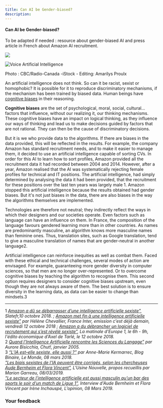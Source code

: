 ```yaml
---
title: Can AI be Gender-biased?
description:
---
```


#### Can AI be Gender-biased?

To be adapted if needed : resource about gender-biased AI and press article in French about Amazon AI recruitment.

![](/static/ondira-levrres-intelligence-artificielle-femmes.jpg)

![Voice Artificial Intelligence](https://ici.radio-canada.ca/premiere/emissions/on-dira-ce-qu-on-voudra/segments/chronique/56567/siri-cortana-alexa-intelligence-artificielle-sexiste-silicon-valley)

Photo : CBC/Radio-Canada -iStock - Editing: Amarilys Proulx

An artificial intelligence does not think. So can it be racist, sexist or homophobic? It is possible for it to reproduce discriminatory mechanisms, if the mechanism has been trained by biased data. Human beings have [cognitive biases](https://www.fun-mooc.fr/courses/course-v1:inria+41021+session01/74acf5a9f91540bdace334610838db53/#B) in their reasoning.

**Cognitive biases** are the set of psychological, moral, social, cultural... factors that influence, without our realizing it, our thinking mechanisms. These cognitive biases have an impact on logical thinking, as they influence our ways of thinking and lead us to make decisions guided by factors that are not rational. They can then be the cause of discriminatory decisions.

But it is we who provide data to the algorithms. If there are biases in the data provided, this will be reflected in the results. For example, the company Amazon has standard recruitment needs, and to make it easier to manage them, it decided to use an artificial intelligence capable of sorting CVs. In order for this AI to learn how to sort profiles, Amazon provided all the recruitment data it had recorded between 2004 and 2014. However, after a year, Amazon realised that the AI was systematically rejecting female profiles for technical and IT positions. The artificial intelligence, had simply determined by analysing the data it had been provided, that the recruitment for these positions over the last ten years was largely male 1. Amazon stopped this artificial intelligence because the results obtained had gender biases. But it's not just biases in the data, there are also biases in the way the algorithms themselves are implemented.

Technologies are therefore not neutral; they indirectly reflect the ways in which their designers and our societies operate. Even factors such as language can have an influence on them. In France, the composition of the language favours gendered learning more than in other countries. As names are predominantly masculine, an algorithm knows more masculine names than feminine ones. Thus, translation sites, such as Google translation, tend to give a masculine translation of names that are gender-neutral in another language2.

Artificial intelligence can reinforce inequities as well as combat them. Faced with these ethical and technical challenges, several modes of action are envisaged. For example, guaranteeing more gender diversity in computer sciences, so that men are no longer over-represented. Or to overcome cognitive biases by teaching the algorithm to recognise them. This second option requires designers to consider cognitive biases upstream, even though they are not always aware of them. The best solution is to ensure diversity in the learning data, as data can be easier to change than mindsets.3

* * *

1 _[Amazon a dû se débarrasser d’une intelligence artificielle sexiste”,](http://www.slate.fr/story/168413/amazon-abandonne-intelligence-artificielle-sexiste) Slatefr,10 octobre 2018. ; [Amazon met fin à une intelligence artificielle sexiste”](https://www.franceinter.fr/emissions/c-est-deja-demain/c-est-deja-demain-12-octobre-2018) par Hélène Chevallier, France Inter, emission c'est déjà demain, vendredi 12 octobre 2018 ; [Amazon a du débrancher un logiciel de recrutement qui s’est révélé sexiste”](https://www.europe1.fr/emissions/axel-de-tarle-vous-parle-economie/amazon-a-du-debrancher-une-logiciel-de-recrutement-qui-sest-revele-sexiste-37768493), La matinale d'Europe 1, le 6h - 9h, l'édito économique d'Axel de Tarlé, le 12 octobre 2018._  
2 _[Quand l’Intelligence Artificielle rencontre les Sciences du Langage”](https://chut.media/portraits/intelligence-artificielle-sciences-du-langage/) par Aurore Bisicchia, Chut!, janvier 2005._  
3 _[“L’IA est–elle sexiste, elle aussi ?”](https://www.lemonde.fr/blog/binaire/2018/03/08/lia-est-elle-sexiste-elle-aussi/) par Anne-Marie Kermarrec, Blog Binaire, Le Monde, 08 mars 2018._  
_["Les biais sexistes de l'IA peuvent être corrigés, selon les chercheuses Aude Bernheim et Flora Vincent"](https://www.usinenouvelle.com/editorial/les-biais-sexistes-de-l-ia-peuvent-etre-corriges-selon-les-chercheuses-aude-bernheim-et-flora-vincent.N815345), L'Usine Nouvelle, propos recueillis par Marion Garreau, 08/03/2019._  
_["Le secteur de l’intelligence artificielle est aussi masculin qu’un bar des sports le soir d’un match de Ligue 1”](https://www.lopinion.fr/edition/politique/secteur-l-intelligence-artificielle-est-aussi-masculin-qu-bar-sports-180114), Interview d'Aude Bernheim et Flora Vincent par Irène Inchauspé, L’opinion, 08 Mars 2019._  

### Your feedback

